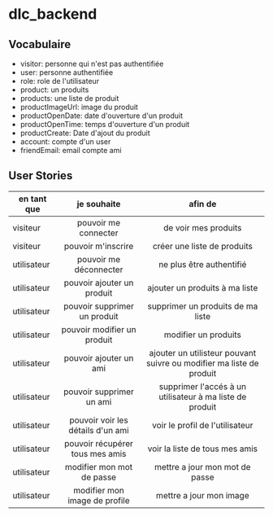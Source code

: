 # dlc_backend

## Vocabulaire

- visitor: personne qui n'est pas authentifiée
- user: personne authentifiée
- role: role de l'utilisateur
- product: un produits
- products: une liste de produit
- productImageUrl: image du produit
- productOpenDate: date d'ouverture d'un produit
- productOpenTime: temps d'ouverture d'un produit
- productCreate: Date d'ajout du produit
- account: compte d'un user
- friendEmail: email compte ami



## User Stories
| en tant que | je souhaite | afin de |
|---    |:-:    |:-:    |
| visiteur | pouvoir me connecter | de voir mes produits |
| visiteur | pouvoir m'inscrire | créer une liste de produits |
| utilisateur | pouvoir me déconnecter |ne plus être authentifié |
| utilisateur | pouvoir ajouter un produit | ajouter un produits à ma liste |
| utilisateur | pouvoir supprimer un produit | supprimer un produits de ma liste |
| utilisateur | pouvoir modifier un produit | modifier un produits |
| utilisateur | pouvoir ajouter un ami | ajouter un utilisteur pouvant suivre ou modifier ma liste de produit |
| utilisateur | pouvoir supprimer un ami | supprimer l'accés à un utilisateur à ma liste de produit |
| utilisateur | pouvoir voir les détails d'un ami | voir le profil de l'utilisateur |
| utilisateur | pouvoir récupérer tous mes amis | voir la liste de tous mes amis |
| utilisateur | modifier mon mot de passe | mettre a jour mon mot de passe |
| utilisateur | modifier mon image de profile | mettre a jour mon image |

